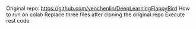 Original repo: https://github.com/yenchenlin/DeepLearningFlappyBird
How to run on colab
Replace three files after cloning the original repo
Execute rest code


